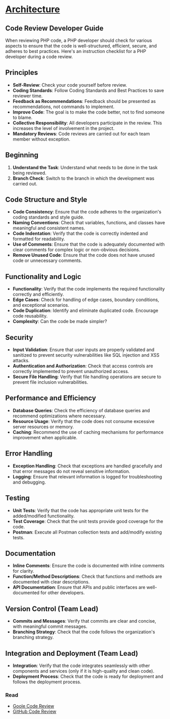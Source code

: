 # [Architecture](README.md)

## Code Review Developer Guide

When reviewing PHP code, a PHP developer should check for various aspects to ensure that the code is well-structured, efficient, secure, and adheres to best practices. Here's an instruction checklist for a PHP developer during a code review.

## Principles

- **Self-Review**: Check your code yourself before review.
- **Coding Standards**: Follow Coding Standards and Best Practices to save reviewer time.
- **Feedback as Recommendations**: Feedback should be presented as recommendations, not commands to implement.
- **Improve Code**: The goal is to make the code better, not to find someone to blame.
- **Collective Responsibility**: All developers participate in the review. This increases the level of involvement in the project.
- **Mandatory Reviews**: Code reviews are carried out for each team member without exception.

## Beginning

1. **Understand the Task**: Understand what needs to be done in the task being reviewed.
2. **Branch Check**: Switch to the branch in which the development was carried out.

## Code Structure and Style

- **Code Consistency**: Ensure that the code adheres to the organization's coding standards and style guide.
- **Naming Conventions**: Check that variables, functions, and classes have meaningful and consistent names.
- **Code Indentation**: Verify that the code is correctly indented and formatted for readability.
- **Use of Comments**: Ensure that the code is adequately documented with clear comments for complex logic or non-obvious decisions.
- **Remove Unused Code**: Ensure that the code does not have unused code or unnecessary comments.

## Functionality and Logic

- **Functionality**: Verify that the code implements the required functionality correctly and efficiently.
- **Edge Cases**: Check for handling of edge cases, boundary conditions, and exceptional scenarios.
- **Code Duplication**: Identify and eliminate duplicated code. Encourage code reusability.
- **Complexity**: Can the code be made simpler?

## Security

- **Input Validation**: Ensure that user inputs are properly validated and sanitized to prevent security vulnerabilities like SQL injection and XSS attacks.
- **Authentication and Authorization**: Check that access controls are correctly implemented to prevent unauthorized access.
- **Secure File Handling**: Verify that file handling operations are secure to prevent file inclusion vulnerabilities.

## Performance and Efficiency

- **Database Queries**: Check the efficiency of database queries and recommend optimizations where necessary.
- **Resource Usage**: Verify that the code does not consume excessive server resources or memory.
- **Caching**: Recommend the use of caching mechanisms for performance improvement when applicable.

## Error Handling

- **Exception Handling**: Check that exceptions are handled gracefully and that error messages do not reveal sensitive information.
- **Logging**: Ensure that relevant information is logged for troubleshooting and debugging.

## Testing

- **Unit Tests**: Verify that the code has appropriate unit tests for the added/modified functionality.
- **Test Coverage**: Check that the unit tests provide good coverage for the code.
- **Postman**: Execute all Postman collection tests and add/modify existing tests.

## Documentation

- **Inline Comments**: Ensure the code is documented with inline comments for clarity.
- **Function/Method Descriptions**: Check that functions and methods are documented with clear descriptions.
- **API Documentation**: Ensure that APIs and public interfaces are well-documented for other developers.

## Version Control (Team Lead)

- **Commits and Messages**: Verify that commits are clear and concise, with meaningful commit messages.
- **Branching Strategy**: Check that the code follows the organization's branching strategy.

## Integration and Deployment (Team Lead)

- **Integration**: Verify that the code integrates seamlessly with other components and services (only if it is high-quality and clean code).
- **Deployment Process**: Check that the code is ready for deployment and follows the deployment process.


### Read
* [Goole Code Review](https://google.github.io/eng-practices/review/)
* [GitHub Code Review](https://github.com/features/code-review/)